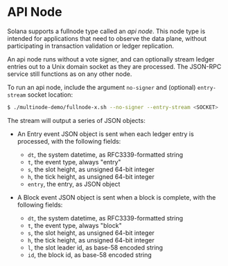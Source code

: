 # API Node

Solana supports a fullnode type called an *api node*. This node type is intended
for applications that need to observe the data plane, without participating in
transaction validation or ledger replication.

An api node runs without a vote signer, and can optionally stream ledger entries
out to a Unix domain socket as they are processed. The JSON-RPC service still
functions as on any other node.

To run an api node, include the argument `no-signer` and (optional)
`entry-stream` socket location:

```bash
$ ./multinode-demo/fullnode-x.sh --no-signer --entry-stream <SOCKET>
```

The stream will output a series of JSON objects:
- An Entry event JSON object is sent when each ledger entry is processed, with
the following fields:

   * `dt`, the system datetime, as RFC3339-formatted string
   * `t`, the event type, always "entry"
   * `s`, the slot height, as unsigned 64-bit integer
   * `h`, the tick height, as unsigned 64-bit integer
   * `entry`, the entry, as JSON object


- A Block event JSON object is sent when a block is complete, with the
following fields:

   * `dt`, the system datetime, as RFC3339-formatted string
   * `t`, the event type, always "block"
   * `s`, the slot height, as unsigned 64-bit integer
   * `h`, the tick height, as unsigned 64-bit integer
   * `l`, the slot leader id, as base-58 encoded string
   * `id`, the block id, as base-58 encoded string
